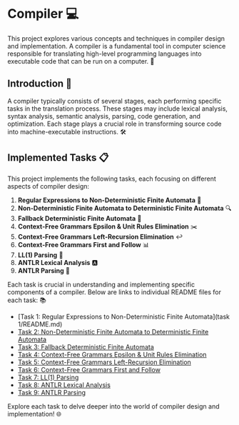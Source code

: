 # Compiler 💻

This project explores various concepts and techniques in compiler design and implementation. A compiler is a fundamental tool in computer science responsible for translating high-level programming languages into executable code that can be run on a computer. 🚀

## Introduction 📝

A compiler typically consists of several stages, each performing specific tasks in the translation process. These stages may include lexical analysis, syntax analysis, semantic analysis, parsing, code generation, and optimization. Each stage plays a crucial role in transforming source code into machine-executable instructions. 🛠️

## Implemented Tasks 📋

This project implements the following tasks, each focusing on different aspects of compiler design:

1. **Regular Expressions to Non-Deterministic Finite Automata** 📜
2. **Non-Deterministic Finite Automata to Deterministic Finite Automata** 🔍
3. **Fallback Deterministic Finite Automata** 🔀
4. **Context-Free Grammars Epsilon & Unit Rules Elimination** ✂️
5. **Context-Free Grammars Left-Recursion Elimination** ↩️
6. **Context-Free Grammars First and Follow** 📊
7. **LL(1) Parsing** 🧩
8. **ANTLR Lexical Analysis** 🅰️
9. **ANTLR Parsing** 📖

Each task is crucial in understanding and implementing specific components of a compiler. Below are links to individual README files for each task: 📚

- [Task 1: Regular Expressions to Non-Deterministic Finite Automata](task 1/README.md)
- [Task 2: Non-Deterministic Finite Automata to Deterministic Finite Automata](task_2/README.md)
- [Task 3: Fallback Deterministic Finite Automata](task3/README.md)
- [Task 4: Context-Free Grammars Epsilon & Unit Rules Elimination](task4/README.md)
- [Task 5: Context-Free Grammars Left-Recursion Elimination](task5/README.md)
- [Task 6: Context-Free Grammars First and Follow](task6/README.md)
- [Task 7: LL(1) Parsing](task7/README.md)
- [Task 8: ANTLR Lexical Analysis](task8/README.md)
- [Task 9: ANTLR Parsing](task9/README.md)

Explore each task to delve deeper into the world of compiler design and implementation! 🌐
